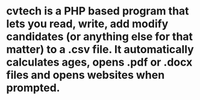# cvtech is a PHP based program that lets you read, write, add modify candidates (or anything else for that matter) to a .csv file. It automatically calculates ages, opens .pdf or .docx files and opens websites when prompted.
